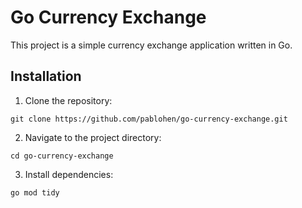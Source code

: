 # Go Currency Exchange

This project is a simple currency exchange application written in Go.

## Installation

1. Clone the repository:

```
git clone https://github.com/pablohen/go-currency-exchange.git
```

2. Navigate to the project directory:

```
cd go-currency-exchange
```

3. Install dependencies:

```
go mod tidy
```
